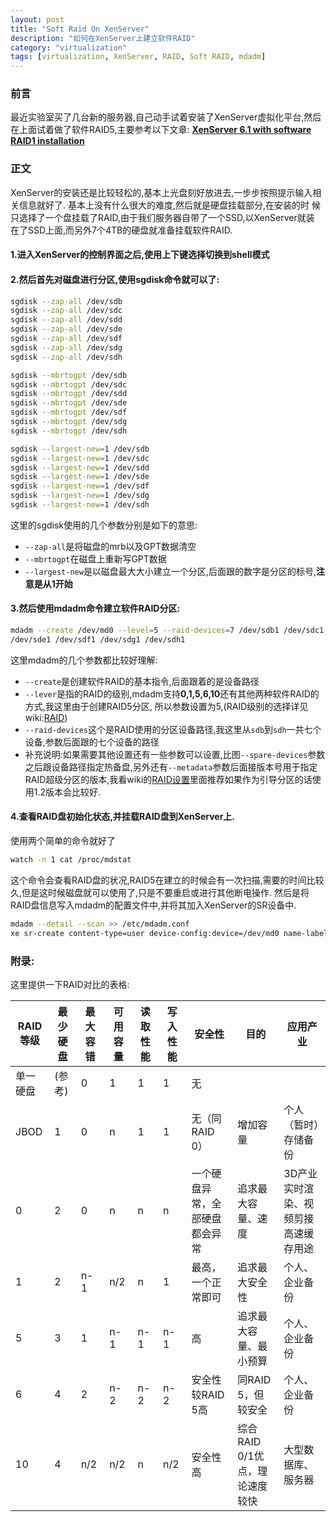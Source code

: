 ```yaml
---
layout: post
title: "Soft Raid On XenServer"
description: "如何在XenServer上建立软件RAID"
category: "virtualization"
tags: [virtualization, XenServer, RAID, Soft RAID, mdadm]
---
```


### 前言
最近实验室买了几台新的服务器,自己动手试着安装了XenServer虚拟化平台,然后在上面试着做了软件RAID5,主要参考以下文章:
[**XenServer 6.1 with software RAID1 installation**](http://blog.danielss.com/?p=151)

<!--more-->

### 正文

XenServer的安装还是比较轻松的,基本上光盘刻好放进去,一步步按照提示输入相
关信息就好了. 基本上没有什么很大的难度,然后就是硬盘挂载部分,在安装的时
候只选择了一个盘挂载了RAID,由于我们服务器自带了一个SSD,以XenServer就装
在了SSD上面,而另外7个4TB的硬盘就准备挂载软件RAID.

#### 1.进入XenServer的控制界面之后,使用上下键选择切换到shell模式
#### 2.然后首先对磁盘进行分区,使用sgdisk命令就可以了:

```sh
sgdisk --zap-all /dev/sdb
sgdisk --zap-all /dev/sdc
sgdisk --zap-all /dev/sdd
sgdisk --zap-all /dev/sde
sgdisk --zap-all /dev/sdf
sgdisk --zap-all /dev/sdg
sgdisk --zap-all /dev/sdh

sgdisk --mbrtogpt /dev/sdb
sgdisk --mbrtogpt /dev/sdc
sgdisk --mbrtogpt /dev/sdd
sgdisk --mbrtogpt /dev/sde
sgdisk --mbrtogpt /dev/sdf
sgdisk --mbrtogpt /dev/sdg
sgdisk --mbrtogpt /dev/sdh

sgdisk --largest-new=1 /dev/sdb
sgdisk --largest-new=1 /dev/sdc
sgdisk --largest-new=1 /dev/sdd
sgdisk --largest-new=1 /dev/sde
sgdisk --largest-new=1 /dev/sdf
sgdisk --largest-new=1 /dev/sdg
sgdisk --largest-new=1 /dev/sdh
```

这里的sgdisk使用的几个参数分别是如下的意思:

  + `--zap-all`是将磁盘的mrb以及GPT数据清空
  + `--mbrtogpt`在磁盘上重新写GPT数据
  + `--largest-new`是以磁盘最大大小建立一个分区,后面跟的数字是分区的标号,**注意是从1开始**

#### 3.然后使用mdadm命令建立软件RAID分区:

```sh
mdadm --create /dev/md0 --level=5 --raid-devices=7 /dev/sdb1 /dev/sdc1 /dev/sdd1
/dev/sde1 /dev/sdf1 /dev/sdg1 /dev/sdh1
```

这里mdadm的几个参数都比较好理解:

  + `--create`是创建软件RAID的基本指令,后面跟着的是设备路径
  + `--lever`是指的RAID的级别,mdadm支持**0,1,5,6,10**还有其他两种软件RAID的方式,我这里由于创建RAID5分区,
  所以参数设置为5,(RAID级别的选择详见wiki:[RAID](http://zh.wikipedia.org/wiki/RAID))
  + `--raid-devices`这个是RAID使用的分区设备路径,我这里从`sdb`到`sdh`一共七个设备,参数后面跟的七个设备的路径
  + 补充说明:如果需要其他设置还有一些参数可以设置,比图`--spare-devices`参数之后跟设备路径指定热备盘,另外还有`--metadata`参数后面接版本号用于指定RAID超级分区的版本,我看wiki的[RAID设置](https://raid.wiki.kernel.org/index.php/RAID_setup)里面推荐如果作为引导分区的话使用1.2版本会比较好.

#### 4.查看RAID盘初始化状态,并挂载RAID盘到XenServer上.
使用两个简单的命令就好了

```sh
watch -n 1 cat /proc/mdstat
```

这个命令会查看RAID盘的状况,RAID5在建立的时候会有一次扫描,需要的时间比较
久,但是这时候磁盘就可以使用了,只是不要重启或进行其他断电操作. 然后是将
RAID盘信息写入mdadm的配置文件中,并将其加入XenServer的SR设备中.

```sh
mdadm --detail --scan >> /etc/mdadm.conf
xe sr-create content-type=user device-config:device=/dev/md0 name-label="Soft Raid5 on Server02" shared=false type=lvm
```

### 附录:
这里提供一下RAID对比的表格:


RAID等级|	最少硬盘|	最大容错|	可用容量|	读取性能|	写入性能|	安全性|	目的|	应用产业
---------------|--------------|----------------|---------------|-----------|---------|--------------|----|----------
单一硬盘|	(参考)|	0|	1|	1|	1|	无
JBOD|	1|	0|	    n|	    1|	    1|	    无（同RAID 0）|	增加容量|	个人（暂时）存储备份
0|	   2|	0|	    n|	    n|	    n|	    一个硬盘异常，全部硬盘都会异常|	追求最大容量、速度|	3D产业实时渲染、视频剪接高速缓存用途
1|	   2|	n-1|	n/2|	n|	    1|	    最高，一个正常即可|	追求最大安全性|	个人、企业备份
5|	   3|	1|	    n-1|	n-1|	n-1|	高|	追求最大容量、最小预算|	个人、企业备份
6|	   4|	2|	    n-2|	n-2|	n-2|	安全性较RAID 5高|	同RAID 5，但较安全|	个人、企业备份
10|	4|	n/2|	n/2|	n|	    n/2|	安全性高|	综合RAID 0/1优点，理论速度较快|	大型数据库、服务器
